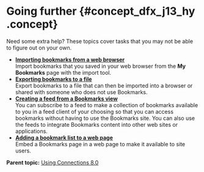 # Going further {#concept_dfx_j13_hy .concept}

Need some extra help? These topics cover tasks that you may not be able to figure out on your own.

-   **[Importing bookmarks from a web browser](../bookmarks/importingbookmarks.md)**  
Import bookmarks that you saved in your web browser from the **My Bookmarks** page with the import tool.
-   **[Exporting bookmarks to a file](../bookmarks/export.md)**  
Export bookmarks to a file that can then be imported into a browser or shared with someone who does not use Bookmarks.
-   **[Creating a feed from a Bookmarks view](../bookmarks/settingupafeed.md)**  
You can subscribe to a feed to make a collection of bookmarks available to you in a feed client of your choosing so that you can access bookmarks without having to use the Bookmarks site. You can also use the feeds to integrate Bookmarks content into other web sites or applications.
-   **[Adding a bookmark list to a web page](../bookmarks/t_bookmark_add_to_site.md)**  
Embed a Bookmarks page in a web page to make it available to site users.

**Parent topic:** [Using Connections 8.0](../welcome/welcome_end_user.md)

